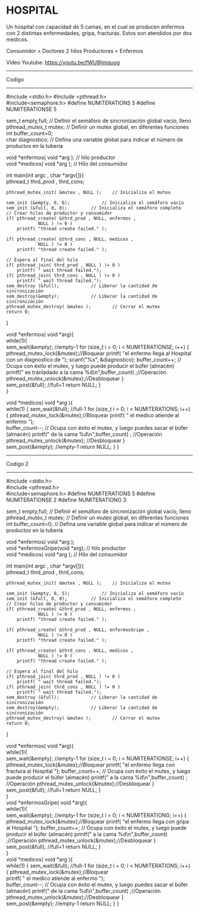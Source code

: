 # HOSPITAL 

Un hospital con capacidad de 5 camas, en el cual se producen enfermos con 2 distintas enfermedades, gripa, fracturas. Estos son atendidos por dos medicos. 

Consumidor = Doctores 2 hilos
Productores = Enfermos

Video Youtube: https://youtu.be/fWU8Ijmquog
_________________________________________________________________________________________________________________
Codigo 
_________________________________________________________________________________________________________________
#include <stdio.h>
#include <pthread.h>  
#include<semaphore.h>
#define NUMITERATIONS 5
#define NUMITERATIONSE 5

sem_t empty,full;               // Definir el semáforo de sincronización global vacío, lleno
pthread_mutex_t mutex;          // Definir un mutex global, en diferentes funciones  
int buffer_count=0;   
char diagnostico; // Defina una variable global para indicar el número de productos en la tubería  

void *enfermos( void *arg );     // hilo productor  
void *medicos( void *arg );    // Hilo del consumidor  

int main(int argc , char *argv[]){  
    pthread_t thrd_prod , thrd_cons;  

    pthread_mutex_init( &mutex , NULL );    // Inicializa el mutex  
    
    sem_init (&empty, 0, 6);            // Inicializa el semáforo vacío
    sem_init (&full, 0, 0);         // Inicializa el semáforo completo
    // Crear hilos de productor y consumidor  
    if( pthread_create( &thrd_prod , NULL, enfermos ,  
                NULL ) != 0 )  
        printf( "thread create failed." );

    if( pthread_create( &thrd_cons , NULL, medicos ,  
                NULL ) != 0 )  
        printf( "thread create failed." );  

    // Espera al final del hilo  
    if( pthread_join( thrd_prod , NULL ) != 0 )  
        printf( " wait thread failed.");  
    if( pthread_join( thrd_cons , NULL ) != 0 )  
        printf( " wait thread failed.");  
    sem_destroy (&full);            // Liberar la cantidad de sincronización
    sem_destroy(&empty);            // Liberar la cantidad de sincronización
    pthread_mutex_destroy( &mutex );        // Cerrar el mutex  
    return 0;  
}  

void *enfermos( void *arg){  
    while(1){  
        sem_wait(&empty);  //empty-1
        for (size_t i = 0; i < NUMITERATIONSE; i++)
	    {
            pthread_mutex_lock(&mutex);//Bloquear
            printf( "el enfermo llega al Hospital con un diagnostico de ");
            scanf("%s", &diagnostico);
            buffer_count++; // Ocupa con éxito el mutex, y luego puede producir el búfer (almacén)
            printf(" es tranladado a la cama %d\n",buffer_count) ;//Operación
            pthread_mutex_unlock(&mutex);//Desbloquear
	    }     
        sem_post(&full);        //full+1
        return NULL;
    }  
}  

void *medicos( void *arg ){  
    while(1)
        {
        sem_wait(&full); //full-1
        for (size_t i = 0; i < NUMITERATIONS; i++)
	    {
            pthread_mutex_lock(&mutex);//Bloquear
            printf( " el medico atiende al enfermo ");  
            buffer_count--; // Ocupa con éxito el mutex, y luego puedes sacar el búfer (almacén)
            printf(" de la cama %d\n",buffer_count) ; //Operación
            pthread_mutex_unlock(&mutex); //Desbloquear
	    }       
        sem_post(&empty);        //empty-1
        return NULL;
    }
}

_________________________________________________________________________________________________________________
Codigo 2
_________________________________________________________________________________________________________________

#include <stdio.h>  
#include <pthread.h>  
#include<semaphore.h>
#define NUMITERATIONS 5
#define NUMITERATIONSE 2
#define NUMITERATIONG 3

sem_t empty,full;               // Definir el semáforo de sincronización global vacío, lleno
pthread_mutex_t mutex;          // Definir un mutex global, en diferentes funciones  
int buffer_count=0;             // Defina una variable global para indicar el número de productos en la tubería  

void *enfermos( void *arg );    
void *enfermosGripe(void *arg); // hilo productor  
void *medicos( void *arg );    // Hilo del consumidor  

int main(int argc , char *argv[]){  
    pthread_t thrd_prod , thrd_cons;  

    pthread_mutex_init( &mutex , NULL );    // Inicializa el mutex  
    
    sem_init (&empty, 0, 5);            // Inicializa el semáforo vacío
    sem_init (&full, 0, 0);         // Inicializa el semáforo completo
    // Crear hilos de productor y consumidor  
    if( pthread_create( &thrd_prod , NULL, enfermos ,  
                NULL ) != 0 )  
        printf( "thread create failed." );

    if( pthread_create( &thrd_prod , NULL, enfermosGripe ,  
                NULL ) != 0 )  
        printf( "thread create failed." );

    if( pthread_create( &thrd_cons , NULL, medicos ,  
                NULL ) != 0 )  
        printf( "thread create failed." );  

    // Espera al final del hilo  
    if( pthread_join( thrd_prod , NULL ) != 0 )  
        printf( " wait thread failed.");  
    if( pthread_join( thrd_cons , NULL ) != 0 )  
        printf( " wait thread failed.");  
    sem_destroy (&full);            // Liberar la cantidad de sincronización
    sem_destroy(&empty);            // Liberar la cantidad de sincronización
    pthread_mutex_destroy( &mutex );        // Cerrar el mutex  
    return 0;  
}  

void *enfermos( void *arg){  
    while(1){  
        sem_wait(&empty);  //empty-1
        for (size_t i = 0; i < NUMITERATIONSE; i++)
	    {
            pthread_mutex_lock(&mutex);//Bloquear
            printf( "el enfermo llega con fractura al Hospital ");
            buffer_count++;            // Ocupa con éxito el mutex, y luego puede producir el búfer (almacén)
            printf(" a la cama %d\n",buffer_count) ; //Operación
            pthread_mutex_unlock(&mutex);//Desbloquear
	    }     
        sem_post(&full);        //full+1
        return NULL;
    }  
}  
void *enfermosGripe( void *arg){  
    while(1){  
        sem_wait(&empty);  //empty-1
        for (size_t i = 0; i < NUMITERATIONG; i++)
	    {
            pthread_mutex_lock(&mutex);//Bloquear
            printf( "el enfermo llega con gripa al Hospital ");
            buffer_count++;         // Ocupa con éxito el mutex, y luego puede producir el búfer (almacén) 
            printf(" a la cama %d\n",buffer_count) ;//Operación 
            pthread_mutex_unlock(&mutex);//Desbloquear
	    }     
        sem_post(&full);        //full+1
        return NULL;
    }  
}  
void *medicos( void *arg ){  
    while(1)
        {
        sem_wait(&full); //full-1
        for (size_t i = 0; i < NUMITERATIONS; i++)
	    {
            pthread_mutex_lock(&mutex);//Bloquear  
            printf( " el medico atiende al enfermo ");  
            buffer_count--;   // Ocupa con éxito el mutex, y luego puedes sacar el búfer (almacén) 
            printf(" de la cama %d\n",buffer_count) ;//Operación  
            pthread_mutex_unlock(&mutex);//Desbloquear
	    }     
        sem_post(&empty);        //empty-1
        return NULL;
    }
}
